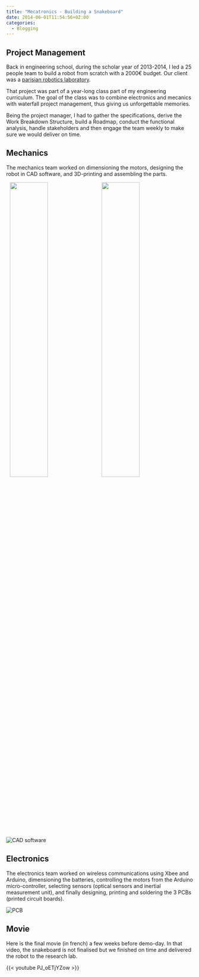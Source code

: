 ```yaml
---
title: "Mecatronics - Building a Snakeboard"
date: 2014-06-01T11:54:56+02:00
categories:
  - Blogging
---
```


## Project Management

Back in engineering school, during the scholar year of 2013-2014, I led a 25 people team to build a robot from scratch with a 2000€ budget. Our client was a [parisian robotics laboratory](http://www.isir.upmc.fr/index.php?op=view_page&id=2&menuid=1&old=N&lang=en).

That project was part of a year-long class part of my engineering curriculum. The goal of the class was to combine electronics and mecanics with waterfall project management, thus giving us unforgettable memories.

Being the project manager, I had to gather the specifications, derive the Work Breakdown Structure, build a Roadmap, conduct the functional analysis, handle stakeholders and then engage the team weekly to make sure we would deliver on time.

## Mechanics

The mechanics team worked on dimensioning the motors, designing the robot in CAD software, and 3D-printing and assembling the parts.

<img src="/images/snakeboard_model.png"  width="45%" height="45%" style="float: left; margin: 0 2%;">
<img src="/images/snakeboard_assemblage.jpg"  width="45%" height="45%" style="float: left; margin: 0 2%;">

![CAD software](/images/snakeboard_cad.jpg)

## Electronics

The electronics team worked on wireless communications using Xbee and Arduino, dimensioning the batteries, controlling the motors from the Arduino micro-controller, selecting sensors (optical sensors and inertial measurement unit), and finally designing, printing and soldering the 3 PCBs (printed circuit boards).

![PCB](/images/snakeboard_electronics.jpg)

## Movie

Here is the final movie (in french) a few weeks before demo-day. In that video, the snakeboard is not finalised but we finished on time and delivered the robot to the research lab.

{{< youtube PJ_oETjYZow >}}

